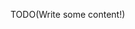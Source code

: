 <!--Title:Instrumenting Specification Execution-->
<!--Url:instrumentation-->

TODO(Write some content!)
